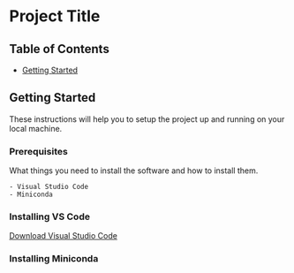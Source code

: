 # Project Title

## Table of Contents
+ [Getting Started](#getting_started)

## Getting Started <a name = "getting_started"></a>
These instructions will help you to setup the project up and running on your local machine.
### Prerequisites

What things you need to install the software and how to install them.

```
- Visual Studio Code
- Miniconda
```

### Installing VS Code

 [Download Visual Studio Code](https://code.visualstudio.com/Download)
 

### Installing Miniconda